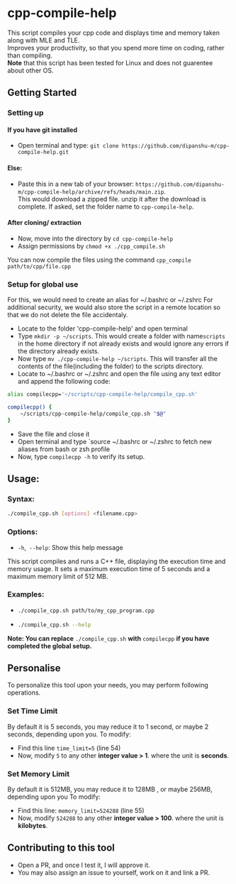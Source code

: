 # cpp-compile-help
This script compiles your cpp code and displays time and memory taken along with MLE and TLE. <br>
Improves your productivity, so that you spend more time on coding, rather than compiling.<br>
**Note** that this script has been tested for Linux and does not guarentee about other OS. <br>

## Getting Started

### Setting up
#### If you have git installed
- Open terminal and type: `git clone https://github.com/dipanshu-m/cpp-compile-help.git`
#### Else:
- Paste this in a new tab of your browser: `https://github.com/dipanshu-m/cpp-compile-help/archive/refs/heads/main.zip`. <br>
  This would download a zipped file. unzip it after the download is complete. If asked, set the folder name to `cpp-compile-help`.

#### After cloning/ extraction
* Now, move into the directory by `cd cpp-compile-help`
* Assign permissions by `chmod +x ./cpp_compile.sh`

You can now compile the files using the command `cpp_compile path/to/cpp/file.cpp`

### Setup for global use
For this, we would need to create an alias for ~/.bashrc or ~/.zshrc
For additional security, we would also store the script in a remote location so that we do not delete the file accidentaly.

* Locate to the folder 'cpp-compile-help' and open terminal
* Type `mkdir -p ~/scripts`. This would create a folder with name`scripts` in the home directory if not already exists and would ignore any errors if the directory already exists.
* Now type `mv ./cpp-compile-help ~/scripts`. This will transfer all the contents of the file(including the folder) to the scripts directory.
* Locate to ~/.bashrc or ~/.zshrc and open the file using any text editor and append the following code: <br>
```bash
alias compilecpp='~/scripts/cpp-compile-help/compile_cpp.sh'

compilecpp() {
	~/scripts/cpp-compile-help/compile_cpp.sh "$@"
}
```

* Save the file and close it
* Open terminal and type `source ~/.bashrc or ~/.zshrc to fetch new aliases from bash or zsh profile
* Now, type `compilecpp -h` to verify its setup.

## Usage:

### Syntax: 
```bash
./compile_cpp.sh [options] <filename.cpp>
```

### Options:
* `-h`,` --help`: Show this help message

This script compiles and runs a C++ file, displaying the execution time
and memory usage. It sets a maximum execution time of 5 seconds and a
maximum memory limit of 512 MB.

### Examples:
* ```bash
  ./compile_cpp.sh path/to/my_cpp_program.cpp
  ```
* ```bash
  ./compile_cpp.sh --help
  ```

**Note: You can replace** `./compile_cpp.sh` **with** `compilecpp` **if you have completed the global setup.**

## Personalise  
To personalize this tool upon your needs, you may perform following operations.

### Set Time Limit
By default it is 5 seconds, you may reduce it to 1 second, or maybe 2 seconds, depending upon you.
To modify:
* Find this line `time_limit=5` (line 54)
* Now, modify `5` to any other **integer value > 1**. where the unit is **seconds**.

### Set Memory Limit
By default it is 512MB, you may reduce it to 128MB , or maybe 256MB, depending upon you
To modify:
* Find this line: `memory_limit=524288` (line 55)
* Now, modify `524288` to any other **integer value > 100**. where the unit is **kilobytes**.

## Contributing to this tool
* Open a PR, and once I test it, I will approve it.
* You may also assign an issue to yourself, work on it and link a PR.
